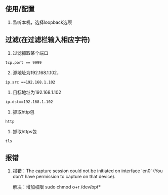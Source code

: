 ## 使用/配置
1. 监听本机，选择loopback选项

## 过滤(在过滤栏输入相应字符)
1. 过滤抓取某个端口 
```
tcp.port == 9999
```

2. 源地址为192.168.1.102，
```
ip.src ==192.168.1.102 
```

1. 目标地址为192.168.1.102
```
ip.dst==192.168.1.102
``` 
  
1. 抓取http包
```
http
```

1. 抓取https包
```
tls
```
   
 
## 报错
1. 报错：The capture session could not be initiated on interface 'en0' (You don't have permission to capture on that device).

    解决：增加权限 sudo chmod o+r /dev/bpf*


